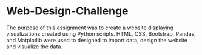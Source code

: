 # Web-Design-Challenge

The purpose of this assignment was to create a website displaying visualizations created using Python scripts. HTML, CSS, Bootstrap, Pandas, and Matplotlib were used to designed to import data, design the website and visualize the data. 
